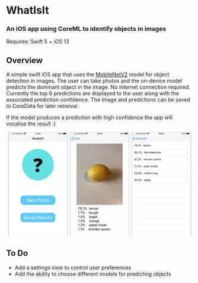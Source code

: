 #  WhatIsIt 
### An iOS app using CoreML to identify objects in images

Requires:
Swift 5 + iOS 13

## Overview
A simple swift iOS app that uses the [MobileNetV2](https://arxiv.org/abs/1801.04381) model for object detection in images. The user can take photos and the on-device model predicts the dominant object in the image. No internet connection required. Currently the top 6 predictions are displayed to the user along with the associated prediction confidence. The image and predictions can be saved to CoreData for later retreival.

If the model produces a prediction with high confidence the app will vocalise the result :)

<p align="center"><img src="./screenshots.jpg" width="800"></p>

## To Do
- Add a settings view to control user preferences
- Add the ability to choose different models for predicting objects
